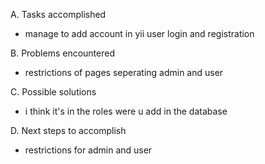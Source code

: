 A. Tasks accomplished
- manage to add account in yii user login and registration

B. Problems encountered
- restrictions of pages seperating admin and user

C. Possible solutions
-  i think it's in the roles were u add in the database

D. Next steps to accomplish
- restrictions for admin and user